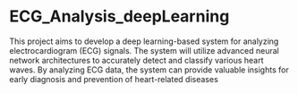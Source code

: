 # ECG_Analysis_deepLearning

This project aims to develop a deep learning-based system for analyzing electrocardiogram (ECG) signals. The system will utilize advanced neural network architectures to accurately detect and classify various heart waves. By analyzing ECG data, the system can provide valuable insights for early diagnosis and prevention of heart-related diseases
